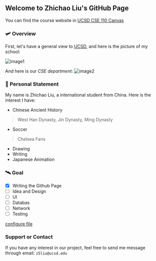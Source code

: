 ## Welcome to Zhichao Liu's GitHub Page

You can find the course website in [UCSD CSE 110 Canvas](https://canvas.ucsd.edu/courses/21783) 

### :small_airplane: Overview

First, let's have a general view to [UCSD](https://ucsd.edu), and here is the picture of my school:

![image1](https://timesofsandiego.com/wp-content/uploads/2020/07/UCSD-UC-San-Diego.jpg)

And here is our *CSE department*:
![image2](https://chronicle.brightspotcdn.com/d3/32/9b1356f80cf89cf03bea8a744cd0/cropped-calit2-3.jpg)


### :rocket: Personal Statement

My name is Zhichao Liu, a international student from China. Here is the interest I have:
- Chinese Ancient History 
> West Han Dynasty, Jin Dynasty, Ming Dynasty
- Soccer 
> Chelsea Fans
- Drawing
- Writing 
- Japanese Animation 


### :artificial_satellite: Goal

- [x] Writing the Github Page
- [ ] Idea and Design
- [ ] UI
- [ ] Databas
- [ ] Network
- [ ] Testing

[configure file](../_config.yml)

### Support or Contact

If you have any interest in our project, feel free to send me message through email: `z5liu@ucsd.edu`
